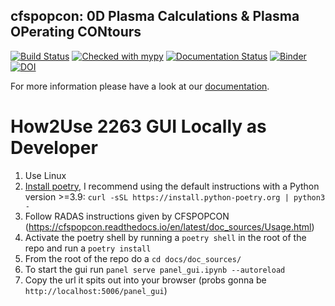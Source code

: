 cfspopcon: 0D Plasma Calculations & Plasma OPerating CONtours
--------------------------------------------------------------

[![Build Status](https://github.com/cfs-energy/cfspopcon/actions/workflows/workflow_actions.yml/badge.svg)](https://github.com/cfs-energy/cfspopcon/actions)
[![Checked with mypy](http://www.mypy-lang.org/static/mypy_badge.svg)](http://mypy-lang.org/)
[![Documentation Status](https://readthedocs.org/projects/cfspopcon/badge/?version=latest)](https://cfspopcon.readthedocs.io/en/latest/?badge=latest)
[![Binder](https://mybinder.org/badge_logo.svg)](https://mybinder.org/v2/gh/cfs-energy/cfspopcon/HEAD)
[![DOI](https://zenodo.org/badge/DOI/10.5281/zenodo.10054880.svg)](https://doi.org/10.5281/zenodo.10054880)

For more information please have a look at our [documentation](https://cfspopcon.readthedocs.io/en/latest/).

# How2Use 2263 GUI Locally as Developer
1) Use Linux
2) [Install poetry](https://python-poetry.org/docs/), I recommend using the default instructions with a Python version >=3.9: `curl -sSL https://install.python-poetry.org | python3 -`
3) Follow RADAS instructions given by CFSPOPCON (https://cfspopcon.readthedocs.io/en/latest/doc_sources/Usage.html)
4) Activate the poetry shell by running a `poetry shell` in the root of the repo and run a `poetry install`
5) From the root of the repo do a `cd docs/doc_sources/`
6) To start the gui run `panel serve panel_gui.ipynb --autoreload`
7) Copy the url it spits out into your browser (probs gonna be `http://localhost:5006/panel_gui`)
